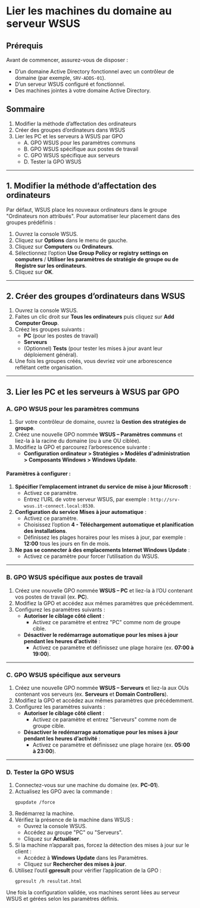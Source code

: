 # Lier les machines du domaine au serveur WSUS

## Prérequis
Avant de commencer, assurez-vous de disposer :
- D’un domaine Active Directory fonctionnel avec un contrôleur de domaine (par exemple, `SRV-ADDS-01`).
- D’un serveur WSUS configuré et fonctionnel.
- Des machines jointes à votre domaine Active Directory.

## Sommaire
1. Modifier la méthode d’affectation des ordinateurs
2. Créer des groupes d’ordinateurs dans WSUS
3. Lier les PC et les serveurs à WSUS par GPO
   - A. GPO WSUS pour les paramètres communs
   - B. GPO WSUS spécifique aux postes de travail
   - C. GPO WSUS spécifique aux serveurs
   - D. Tester la GPO WSUS

---

## 1. Modifier la méthode d’affectation des ordinateurs
Par défaut, WSUS place les nouveaux ordinateurs dans le groupe "Ordinateurs non attribués". Pour automatiser leur placement dans des groupes prédéfinis :

1. Ouvrez la console WSUS.
2. Cliquez sur **Options** dans le menu de gauche.
3. Cliquez sur **Computers** ou **Ordinateurs**.
4. Sélectionnez l’option **Use Group Policy or registry settings on computers** / **Utiliser les paramètres de stratégie de groupe ou de Registre sur les ordinateurs**.
5. Cliquez sur **OK**.

---

## 2. Créer des groupes d’ordinateurs dans WSUS

1. Ouvrez la console WSUS.
2. Faites un clic droit sur **Tous les ordinateurs** puis cliquez sur **Add Computer Group**.
3. Créez les groupes suivants :
   - **PC** (pour les postes de travail)
   - **Serveurs**
   - (Optionnel) **Tests** (pour tester les mises à jour avant leur déploiement général).
4. Une fois les groupes créés, vous devriez voir une arborescence reflétant cette organisation.

---

## 3. Lier les PC et les serveurs à WSUS par GPO

### A. GPO WSUS pour les paramètres communs

1. Sur votre contrôleur de domaine, ouvrez la **Gestion des stratégies de groupe**.
2. Créez une nouvelle GPO nommée **WSUS – Paramètres communs** et liez-la à la racine du domaine (ou à une OU ciblée).
3. Modifiez la GPO et parcourez l’arborescence suivante :
   - **Configuration ordinateur > Stratégies > Modèles d'administration > Composants Windows > Windows Update**.

#### Paramètres à configurer :
1. **Spécifier l’emplacement intranet du service de mise à jour Microsoft** :
   - Activez ce paramètre.
   - Entrez l’URL de votre serveur WSUS, par exemple : `http://srv-wsus.it-connect.local:8530`.
2. **Configuration du service Mises à jour automatique** :
   - Activez ce paramètre.
   - Choisissez l’option **4 - Téléchargement automatique et planification des installations**.
   - Définissez les plages horaires pour les mises à jour, par exemple : **12:00** tous les jours en fin de mois.
3. **Ne pas se connecter à des emplacements Internet Windows Update** :
   - Activez ce paramètre pour forcer l’utilisation du WSUS.

---

### B. GPO WSUS spécifique aux postes de travail

1. Créez une nouvelle GPO nommée **WSUS – PC** et liez-la à l’OU contenant vos postes de travail (ex. **PC**).
2. Modifiez la GPO et accédez aux mêmes paramètres que précédemment.
3. Configurez les paramètres suivants :
   - **Autoriser le ciblage côté client** :
     - Activez ce paramètre et entrez "PC" comme nom de groupe cible.
   - **Désactiver le redémarrage automatique pour les mises à jour pendant les heures d’activité** :
     - Activez ce paramètre et définissez une plage horaire (ex. **07:00 à 19:00**).

---

### C. GPO WSUS spécifique aux serveurs

1. Créez une nouvelle GPO nommée **WSUS – Serveurs** et liez-la aux OUs contenant vos serveurs (ex. **Serveurs** et **Domain Controllers**).
2. Modifiez la GPO et accédez aux mêmes paramètres que précédemment.
3. Configurez les paramètres suivants :
   - **Autoriser le ciblage côté client** :
     - Activez ce paramètre et entrez "Serveurs" comme nom de groupe cible.
   - **Désactiver le redémarrage automatique pour les mises à jour pendant les heures d’activité** :
     - Activez ce paramètre et définissez une plage horaire (ex. **05:00 à 23:00**).

---

### D. Tester la GPO WSUS

1. Connectez-vous sur une machine du domaine (ex. **PC-01**).
2. Actualisez les GPO avec la commande :
   ```
   gpupdate /force
   ```
3. Redémarrez la machine.
4. Vérifiez la présence de la machine dans WSUS :
   - Ouvrez la console WSUS.
   - Accédez au groupe "PC" ou "Serveurs".
   - Cliquez sur **Actualiser**.
5. Si la machine n’apparaît pas, forcez la détection des mises à jour sur le client :
   - Accédez à **Windows Update** dans les Paramètres.
   - Cliquez sur **Rechercher des mises à jour**.
6. Utilisez l’outil **gpresult** pour vérifier l’application de la GPO :
   ```
   gpresult /h resultat.html
   ```

Une fois la configuration validée, vos machines seront liées au serveur WSUS et gérées selon les paramètres définis.

